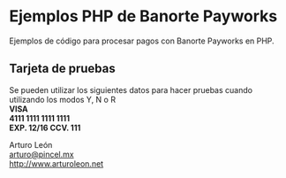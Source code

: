 Ejemplos PHP de Banorte Payworks
====================

Ejemplos de código para procesar pagos con Banorte Payworks en PHP.

Tarjeta de pruebas
----------
Se pueden utilizar los siguientes datos para hacer pruebas cuando utilizando los modos Y, N o R  
**VISA**  
**4111 1111 1111 1111**  
**EXP. 12/16 CCV. 111**

Arturo León  
arturo@pincel.mx  
http://www.arturoleon.net
